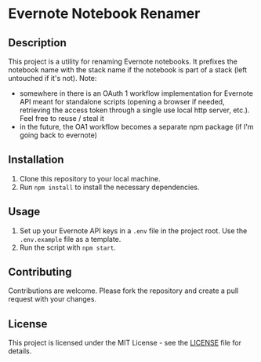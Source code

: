 # Evernote Notebook Renamer

## Description

This project is a utility for renaming Evernote notebooks. It prefixes the notebook name with the stack name if the notebook is part of a stack (left untouched if it's not). 
Note: 
- somewhere in there is an OAuth 1 workflow implementation for Evernote API meant for standalone scripts (opening a browser if needed, retrieving the access token through a single use local http server, etc.). Feel free to reuse / steal it
- in the future, the OA1 workflow becomes a separate npm package (if I'm going back to evernote)

## Installation

1. Clone this repository to your local machine.
2. Run `npm install` to install the necessary dependencies.

## Usage

1. Set up your Evernote API keys in a `.env` file in the project root. Use the `.env.example` file as a template.
2. Run the script with `npm start`.

## Contributing

Contributions are welcome. Please fork the repository and create a pull request with your changes.

## License

This project is licensed under the MIT License - see the [LICENSE](LICENSE) file for details.
